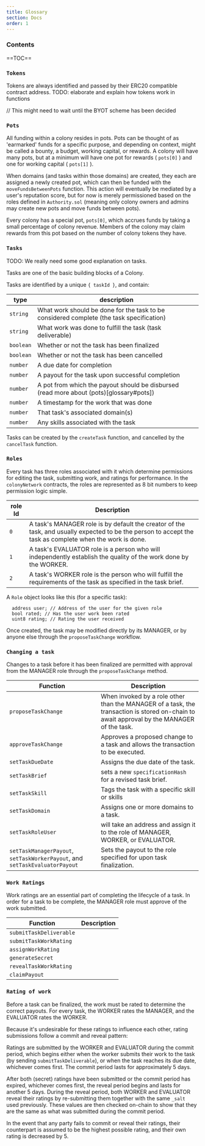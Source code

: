 ```yaml
---
title: Glossary
section: Docs
order: 1
---
```


### Contents

==TOC==

### `Tokens`

Tokens are always identified and passed by their ERC20 compatible contract address. TODO: elaborate and explain how tokens work in functions

// This might need to wait until the BYOT scheme has been decided

### `Pots`

All funding within a colony resides in pots. Pots can be thought of as 'earmarked' funds for a specific purpose, and depending on context, might be called a bounty, a budget, working capital, or rewards.  A colony will have many pots, but at a minimum will have one pot for rewards ( `pots[0]` ) and one for working capital ( `pots[1]` ).

When domains (and tasks within those domains) are created, they each are assigned a newly created pot, which can then be funded with the `moveFundsBetweenPots` function. This action will eventually be mediated by a user's reputation score, but for now is merely permissioned based on the roles defined in `Authority.sol` (meaning only colony owners and admins may create new pots and move funds between pots).

Every colony has a special pot, `pots[0]`, which accrues funds by taking a small percentage of colony revenue. Members of the colony may claim rewards from this pot based on the number of colony tokens they have.

### `Tasks`

TODO: We really need some good explanation on tasks.

Tasks are one of the basic building blocks of a Colony.

Tasks are identified by a unique `{ taskId }`, and contain:

| type | description |
|------------|---------|
|`string`|What work should be done for the task to be considered complete (the task specification)|
|`string` |What work was done to fulfill the task (task deliverable)|
|`boolean`|Whether or not the task has been finalized|
|`boolean`|Whether or not the task has been cancelled|
|`number` |A due date for completion|
|`number` |A payout for the task upon successful completion|
|`number` |A pot from which the payout should be disbursed (read more about (pots)[glossary#pots])|
|`number` |A timestamp for the work that was done|
|`number` |That task's associated domain(s)  |
|`number` |Any skills associated with the task|

Tasks can be created by the `createTask` function, and cancelled by the `cancelTask` function.

### `Roles`

Every task has three roles associated with it which determine permissions for editing the task, submitting work, and ratings for performance. In the `colonyNetwork` contracts, the roles are represented as 8 bit numbers to keep permission logic simple.

| role Id | Description |
|------|------|
|`0`| A task's MANAGER role is by default the creator of the task, and usually expected to be the person to accept the task as complete when the work is done.
|`1`| A task's EVALUATOR role is a person who will independently establish the quality of the work done by the WORKER.
|`2`| A task's WORKER role is the person who will fulfill the requirements of the task as specified in the task brief.

A `Role` object looks like this (for a specific task):

```solidity
  address user; // Address of the user for the given role
  bool rated; // Has the user work been rated
  uint8 rating; // Rating the user received
```

Once created, the task may be modified directly by its MANAGER, or by anyone else through the `proposeTaskChange` workflow.

### `Changing a task`

Changes to a task before it has been finalized are permitted with approval from the MANAGER role through the `proposeTaskChange` method.

| Function | Description |
|----------|-------------|
|`proposeTaskChange` | When invoked by a role other than the MANAGER of a task, the transaction is stored on-chain to await approval by the MANAGER of the task.|
|`approveTaskChange`| Approves a proposed change to a task and allows the transaction to be executed. |
|`setTaskDueDate`| Assigns the due date of the task. |
|`setTaskBrief` | sets a new `specificationHash` for a revised task brief. |
|`setTaskSkill` | Tags the task with a specific skill or skills|
|`setTaskDomain`| Assigns one or more domains to a task. |
|`setTaskRoleUser` | will take an address and assign it to the role of MANAGER, WORKER, or EVALUATOR. |
| `setTaskManagerPayout`, `setTaskWorkerPayout`, and `setTaskEvaluatorPayout` | Sets the payout to the role specified for upon task finalization.|

### `Work Ratings`

Work ratings are an essential part of completing the lifecycle of a task. In order for a task to be complete, the MANAGER role must approve of the work submitted.

| Function | Description |
|----------|-------------|
| `submitTaskDeliverable` |
| `submitTaskWorkRating` |
| `assignWorkRating` |
| `generateSecret` |
| `revealTaskWorkRating` |
| `claimPayout` |

### `Rating of work`

Before a task can be finalized, the work must be rated to determine the correct payouts. For every task, the WORKER rates the MANAGER, and the EVALUATOR rates the WORKER.

Because it's undesirable for these ratings to influence each other, rating submissions follow a commit and reveal pattern:

Ratings are submitted by the WORKER and EVALUATOR during the commit period, which begins either when the worker submits their work to the task (by sending `submitTaskDeliverable`), or when the task reaches its due date, whichever comes first. The commit period lasts for approximately 5 days.

After both (secret) ratings have been submitted or the commit period has expired, whichever comes first, the reveal period begins and lasts for another 5 days. During the reveal period, both WORKER and EVALUATOR reveal their ratings by re-submitting them together with the same `_salt` used previously. These values are then checked on-chain to show that they are the same as what was submitted during the commit period.

In the event that any party fails to commit or reveal their ratings, their counterpart is assumed to be the highest possible rating, and their own rating is decreased by 5.
